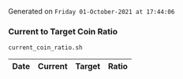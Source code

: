 Generated on `Friday 01-October-2021 at 17:44:06`

### Current to Target Coin Ratio
`current_coin_ratio.sh`

Date|Current|Target|Ratio
---|---|---|---
